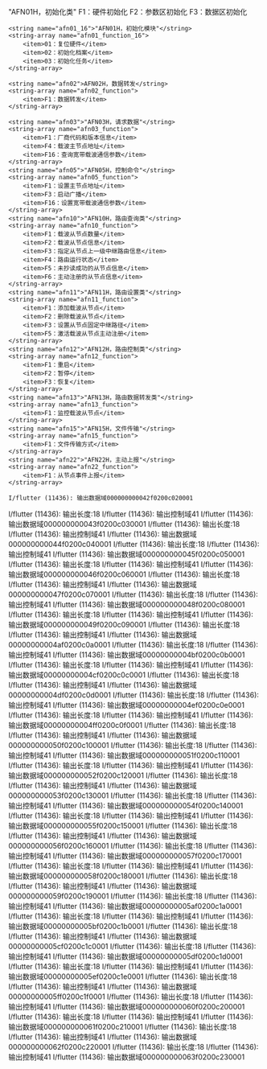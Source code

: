 




<string name="afn01">"AFN01H，初始化类"</string>
    <string-array name="afn01_function">
        <item>F1：硬件初始化</item>
        <item>F2：参数区初始化</item>
        <item>F3：数据区初始化</item>
    </string-array>

    <string name="afn01_16">"AFN01H，初始化模块"</string>
    <string-array name="afn01_function_16">
        <item>01：复位硬件</item>
        <item>02：初始化档案</item>
        <item>03：初始化任务</item>
    </string-array>

    <string name="afn02">AFN02H，数据转发</string>
    <string-array name="afn02_function">
        <item>F1：数据转发</item>
    </string-array>

    <string name="afn03">"AFN03H，请求数据"</string>
    <string-array name="afn03_function">
        <item>F1：厂商代码和版本信息</item>
        <item>F4：载波主节点地址</item>
        <item>F16：查询宽带载波通信参数</item>
    </string-array>
    <string name="afn05">"AFN05H，控制命令"</string>
    <string-array name="afn05_function">
        <item>F1：设置主节点地址</item>
        <item>F3：启动广播</item>
        <item>F16：设置宽带载波通信参数</item>
    </string-array>
    <string name="afn10">"AFN10H，路由查询类"</string>
    <string-array name="afn10_function">
        <item>F1：载波从节点数量</item>
        <item>F2：载波从节点信息</item>
        <item>F3：指定从节点上一级中继路由信息</item>
        <item>F4：路由运行状态</item>
        <item>F5：未抄读成功的从节点信息</item>
        <item>F6：主动注册的从节点信息</item>
    </string-array>
    <string name="afn11">"AFN11H，路由设置类"</string>
    <string-array name="afn11_function">
        <item>F1：添加载波从节点</item>
        <item>F2：删除载波从节点</item>
        <item>F3：设置从节点固定中继路径</item>
        <item>F5：激活载波从节点主动注册</item>
    </string-array>
    <string name="afn12">"AFN12H，路由控制类"</string>
    <string-array name="afn12_function">
        <item>F1：重启</item>
        <item>F2：暂停</item>
        <item>F3：恢复</item>
    </string-array>
    <string name="afn13">"AFN13H，路由数据转发类"</string>
    <string-array name="afn13_function">
        <item>F1：监控载波从节点</item>
    </string-array>
    <string name="afn15">"AFN15H，文件传输"</string>
    <string-array name="afn15_function">
        <item>F1：文件传输方式</item>
    </string-array>
    <string name="afn22">"AFN22H，主动上报"</string>
    <string-array name="afn22_function">
        <item>F1：从节点事件上报</item>
    </string-array>

    I/flutter (11436): 输出数据域000000000042f0200c020001
I/flutter (11436): 输出长度:18
I/flutter (11436): 输出控制域41
I/flutter (11436): 输出数据域000000000043f0200c030001
I/flutter (11436): 输出长度:18
I/flutter (11436): 输出控制域41
I/flutter (11436): 输出数据域000000000044f0200c040001
I/flutter (11436): 输出长度:18
I/flutter (11436): 输出控制域41
I/flutter (11436): 输出数据域000000000045f0200c050001
I/flutter (11436): 输出长度:18
I/flutter (11436): 输出控制域41
I/flutter (11436): 输出数据域000000000046f0200c060001
I/flutter (11436): 输出长度:18
I/flutter (11436): 输出控制域41
I/flutter (11436): 输出数据域000000000047f0200c070001
I/flutter (11436): 输出长度:18
I/flutter (11436): 输出控制域41
I/flutter (11436): 输出数据域000000000048f0200c080001
I/flutter (11436): 输出长度:18
I/flutter (11436): 输出控制域41
I/flutter (11436): 输出数据域000000000049f0200c090001
I/flutter (11436): 输出长度:18
I/flutter (11436): 输出控制域41
I/flutter (11436): 输出数据域00000000004af0200c0a0001
I/flutter (11436): 输出长度:18
I/flutter (11436): 输出控制域41
I/flutter (11436): 输出数据域00000000004bf0200c0b0001
I/flutter (11436): 输出长度:18
I/flutter (11436): 输出控制域41
I/flutter (11436): 输出数据域00000000004cf0200c0c0001
I/flutter (11436): 输出长度:18
I/flutter (11436): 输出控制域41
I/flutter (11436): 输出数据域00000000004df0200c0d0001
I/flutter (11436): 输出长度:18
I/flutter (11436): 输出控制域41
I/flutter (11436): 输出数据域00000000004ef0200c0e0001
I/flutter (11436): 输出长度:18
I/flutter (11436): 输出控制域41
I/flutter (11436): 输出数据域00000000004ff0200c0f0001
I/flutter (11436): 输出长度:18
I/flutter (11436): 输出控制域41
I/flutter (11436): 输出数据域000000000050f0200c100001
I/flutter (11436): 输出长度:18
I/flutter (11436): 输出控制域41
I/flutter (11436): 输出数据域000000000051f0200c110001
I/flutter (11436): 输出长度:18
I/flutter (11436): 输出控制域41
I/flutter (11436): 输出数据域000000000052f0200c120001
I/flutter (11436): 输出长度:18
I/flutter (11436): 输出控制域41
I/flutter (11436): 输出数据域000000000053f0200c130001
I/flutter (11436): 输出长度:18
I/flutter (11436): 输出控制域41
I/flutter (11436): 输出数据域000000000054f0200c140001
I/flutter (11436): 输出长度:18
I/flutter (11436): 输出控制域41
I/flutter (11436): 输出数据域000000000055f0200c150001
I/flutter (11436): 输出长度:18
I/flutter (11436): 输出控制域41
I/flutter (11436): 输出数据域000000000056f0200c160001
I/flutter (11436): 输出长度:18
I/flutter (11436): 输出控制域41
I/flutter (11436): 输出数据域000000000057f0200c170001
I/flutter (11436): 输出长度:18
I/flutter (11436): 输出控制域41
I/flutter (11436): 输出数据域000000000058f0200c180001
I/flutter (11436): 输出长度:18
I/flutter (11436): 输出控制域41
I/flutter (11436): 输出数据域000000000059f0200c190001
I/flutter (11436): 输出长度:18
I/flutter (11436): 输出控制域41
I/flutter (11436): 输出数据域00000000005af0200c1a0001
I/flutter (11436): 输出长度:18
I/flutter (11436): 输出控制域41
I/flutter (11436): 输出数据域00000000005bf0200c1b0001
I/flutter (11436): 输出长度:18
I/flutter (11436): 输出控制域41
I/flutter (11436): 输出数据域00000000005cf0200c1c0001
I/flutter (11436): 输出长度:18
I/flutter (11436): 输出控制域41
I/flutter (11436): 输出数据域00000000005df0200c1d0001
I/flutter (11436): 输出长度:18
I/flutter (11436): 输出控制域41
I/flutter (11436): 输出数据域00000000005ef0200c1e0001
I/flutter (11436): 输出长度:18
I/flutter (11436): 输出控制域41
I/flutter (11436): 输出数据域00000000005ff0200c1f0001
I/flutter (11436): 输出长度:18
I/flutter (11436): 输出控制域41
I/flutter (11436): 输出数据域000000000060f0200c200001
I/flutter (11436): 输出长度:18
I/flutter (11436): 输出控制域41
I/flutter (11436): 输出数据域000000000061f0200c210001
I/flutter (11436): 输出长度:18
I/flutter (11436): 输出控制域41
I/flutter (11436): 输出数据域000000000062f0200c220001
I/flutter (11436): 输出长度:18
I/flutter (11436): 输出控制域41
I/flutter (11436): 输出数据域000000000063f0200c230001